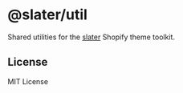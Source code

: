# @slater/util
Shared utilities for the [slater](https://github.com/slater-store/slater) Shopify
theme toolkit.

## License
MIT License
